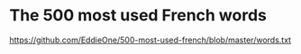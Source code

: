 # The 500 most used French words
 
https://github.com/EddieOne/500-most-used-french/blob/master/words.txt
